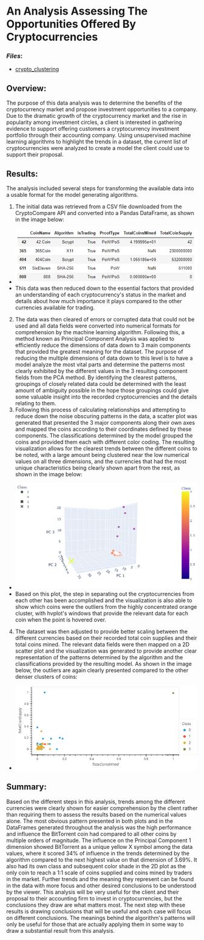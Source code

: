 # An Analysis Assessing The Opportunities Offered By Cryptocurrencies

### *Files*:
- [crypto_clustering](crypto_clustering.ipynb)

## **Overview**:
The purpose of this data analysis was to determine the benefits of the cryptocurrency market and propose investment opportunities to a company. Due to the dramatic growth of the cryptocurrency market and the rise in popularity among investment circles, a client is interested in gathering evidence to support offering customers a cryptocurrency investment portfolio through their accounting company. Using unsupervised machine learning algorithms to highlight the trends in a dataset, the current list of cryptocurrencies were analyzed to create a model the client could use to support their proposal.

## **Results**:
The analysis included several steps for transforming the available data into a usable format for the model generating algorithms. 
1. The initial data was retrieved from a CSV file downloaded from the CryptoCompare API and converted into a Pandas DataFrame, as shown in the image below:
- ![starting_data](images/starting_data.png)
- This data was then reduced down to the essential factors that provided an understanding of each cryptocurrency's status in the market and details about how much importance it plays compared to the other currencies available for trading.
2. The data was then cleared of errors or corrupted data that could not be used and all data fields were converted into numerical formats for comprehension by the machine learning algorithm. Following this, a method known as Principal Component Analysis was applied to efficiently reduce the dimensions of data down to 3 main components that provided the greatest meaning for the dataset. The purpose of reducing the multiple dimensions of data down to this level is to have a model analyze the most vital parts and determine the patterns most clearly exhibited by the different values in the 3 resulting component fields from the PCA method. By identifying the clearest patterns, groupings of closely related data could be determined with the least amount of ambiguity possible in the hope those groupings could give some valuable insight into the recorded cryptocurrencies and the details relating to them.
3. Following this process of calculating relationships and attempting to reduce down the noise obscuring patterns in the data, a scatter plot was generated that presented the 3 major components along their own axes and mapped the coins according to their coordinates defined by these components. The classifications determined by the model grouped the coins and provided them each with different color coding. The resulting visualization allows for the clearest trends between the different coins to be noted, with a large amount being clustered near the low numerical values on all three dimensions, and the currencies that had the most unique characteristics being clearly shown apart from the rest, as shown in the image below:
- ![pca_clustering](images/pca_clustering.png)
- Based on this plot, the step in separating out the cryptocurrencies from each other has been accomplished and the visualization is also able to show which coins were the outliers from the highly concentrated orange cluster, with hvplot's windows that provide the relevant data for each coin when the point is hovered over.
4. The dataset was then adjusted to provide better scaling between the different currencies based on their recorded total coin supplies and their total coins mined. The relevant data fields were then mapped on a 2D scatter plot and the visualization was generated to provide another clear representation of the patterns determined by the algorithm and the classifications provided by the resulting model. As shown in the image below, the outliers are again clearly presented compared to the other denser clusters of coins:
- ![coins_mined_and_supplied](images/coins_mined_and_supplied.png)

## **Summary**:
Based on the different steps in this analysis, trends among the different currencies were clearly shown for easier comprehension by the client rather than requiring them to assess the results based on the numerical values alone. The most obvious pattern presented in both plots and in the DataFrames generated throughout the analysis was the high performance and influence the BitTorrent coin had compared to all other coins by multiple orders of magnitude. The influence on the Principal Component 1 dimension showed BitTorrent as a unique yellow X symbol among the data values, where it scored 34% of influence in the trends determined by the algorithm compared to the next highest value on that dimension of 3.69%. It also had its own class and subsequent color shade in the 2D plot as the only coin to reach a 1:1 scale of coins supplied and coins mined by traders in the market. Further trends and the meaning they represent can be found in the data with more focus and other desired conclusions to be understood by the viewer. This analysis will be very useful for the client and their proposal to their accounting firm to invest in cryptocurrencies, but the conclusions they draw are what matters most. The next step with these results is drawing conclusions that will be useful and each case will focus on different conclusions. The meanings behind the algorithm's patterns will only be useful for those that are actually applying them in some way to draw a substantial result from this analysis.
